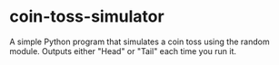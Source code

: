 # coin-toss-simulator
A simple Python program that simulates a coin toss using the random module. Outputs either "Head" or "Tail" each time you run it.
